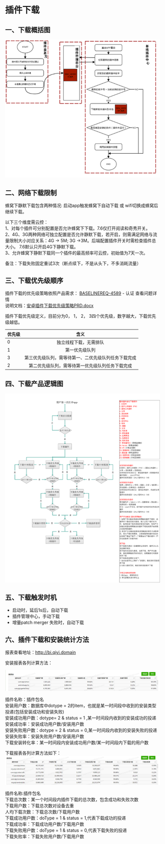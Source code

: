# 插件下载

## 一、下载概括图

![](./download_1.png)


## 二、网络下载限制
蜂窝下静默下载包含两种情况:
启动app触发蜂窝下自动下载 或 wifi切换成蜂窝后 继续下载。

以下三个维度需云控：  
1、对每个插件可分别配置是否允许蜂窝下下载。7.6仅打开阅读和奇秀开关。  
2、4G、3G两种网络可独立配置是否允许静默下载，若开启，则需满足网络与流量限制大小对应关系：4G -> 5M; 3G ->3M。后端配置插件开关时需检查插件总大小。
7.6默认只开启4G下静默下载。  
3、允许蜂窝下静默下载同一个插件的最高频率可云控，初始值为7天一次。

备注：下载失败固定重试3次（断点续下，不是从头下，不多消耗流量）


## 三、下载优先级顺序

插件下载的优先级策略依照产品需求： [BASELINEREQ-4589](http://pms.qiyi.domain/browse/BASELINEREQ-4589?src=confmacro) - 认证 查看问题详情  
说明文档：[安卓插件下载优先级策略PRD.docx](http://wiki.qiyi.domain/download/attachments/161080491/%E5%AE%89%E5%8D%93%E6%8F%92%E4%BB%B6%E4%B8%8B%E8%BD%BD%E4%BC%98%E5%85%88%E7%BA%A7%E7%AD%96%E7%95%A5PRD.docx?version=1&modificationDate=1511422627000&api=v2)

插件下载优先级定义，目前分为0， 1， 2， 3四个优先级，数字越大，下载优先级越低。  

| 优先级 | 含义 |
| :--- | :----: |
| 0 | 独立线程下载，无需排队 |
| 1 | 第一优先级队列      |
| 3 | 第三优先级队列，需等待第一、二优先级队列任务下载完成 |
| 2 | 第二优先级队列，需等待第一优先级队列任务下载完成 |


## 四、下载产品逻辑图

![](./download_2.png)


## 五、下载触发时机

- 启动时，延后1s后，自动下载
- 插件管理中心，手动下载
- 增量patch merger 失败时，自动下载

## 六、插件下载和安装统计方法

报表查看地址：http://bi.qiyi.domain  

安装报表各列计算方法：

![](./download_3.png)

插件名称：插件包名  
安装用户数：数据库中dotype = 2的item，也就是某一时间段中收到的安装类型投递(包括安装成功和安装失败)  
安装成功用户数：dotype= 2 & status = 1 ,某一时间段内收到的安装成功的投递  
安装成功率：安装成功用户数/安装用户数  
安装失败用户数：dotype = 2 & status = 0,某一时间段内收到的安装失败的投递  
安装失败率：安装失败用户数/安装用户数  
下载安装转化率：某一时间段内安装成功用户数/某一时间段内下载的用户数  


下载报表各列计算方法如下：  
![](./download_4.png)


插件名称:插件包名  
下载总次数：某一个时间段内插件下载的总次数，包含成功和失败次数  
下载用户数：下载总次数对设备去重  
人均下载次数：下载总次数/下载用户数  
下载成功用户数：doType = 1 & status = 1,代表下载成功的投递  
下载成功率：下载成功用户数/下载用户数  
下载失败用户数：doType = 1 & status = 0,代表下载失败的投递  
下载失败率：下载失败用户数/下载用户数
